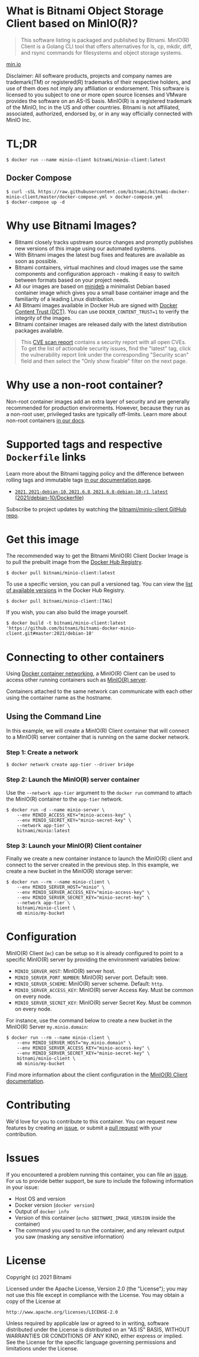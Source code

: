 # What is Bitnami Object Storage Client based on MinIO(R)?

> This software listing is packaged and published by Bitnami. MinIO(R) Client is a Golang CLI tool that offers alternatives for ls, cp, mkdir, diff, and rsync commands for filesystems and object storage systems.

[min.io](https://min.io/)

Disclaimer: All software products, projects and company names are trademark(TM) or registered(R) trademarks of their respective holders, and use of them does not imply any affiliation or endorsement. This software is licensed to you subject to one or more open source licenses and VMware provides the software on an AS-IS basis. MinIO(R) is a registered trademark of the MinIO, Inc in the US and other countries. Bitnami is not affiliated, associated, authorized, endorsed by, or in any way officially connected with MinIO Inc.

# TL;DR

```console
$ docker run --name minio-client bitnami/minio-client:latest
```

## Docker Compose

```console
$ curl -sSL https://raw.githubusercontent.com/bitnami/bitnami-docker-minio-client/master/docker-compose.yml > docker-compose.yml
$ docker-compose up -d
```

# Why use Bitnami Images?

* Bitnami closely tracks upstream source changes and promptly publishes new versions of this image using our automated systems.
* With Bitnami images the latest bug fixes and features are available as soon as possible.
* Bitnami containers, virtual machines and cloud images use the same components and configuration approach - making it easy to switch between formats based on your project needs.
* All our images are based on [minideb](https://github.com/bitnami/minideb) a minimalist Debian based container image which gives you a small base container image and the familiarity of a leading Linux distribution.
* All Bitnami images available in Docker Hub are signed with [Docker Content Trust (DCT)](https://docs.docker.com/engine/security/trust/content_trust/). You can use `DOCKER_CONTENT_TRUST=1` to verify the integrity of the images.
* Bitnami container images are released daily with the latest distribution packages available.

> This [CVE scan report](https://quay.io/repository/bitnami/minio-client?tab=tags) contains a security report with all open CVEs. To get the list of actionable security issues, find the "latest" tag, click the vulnerability report link under the corresponding "Security scan" field and then select the "Only show fixable" filter on the next page.

# Why use a non-root container?

Non-root container images add an extra layer of security and are generally recommended for production environments. However, because they run as a non-root user, privileged tasks are typically off-limits. Learn more about non-root containers [in our docs](https://docs.bitnami.com/tutorials/work-with-non-root-containers/).

# Supported tags and respective `Dockerfile` links

Learn more about the Bitnami tagging policy and the difference between rolling tags and immutable tags [in our documentation page](https://docs.bitnami.com/tutorials/understand-rolling-tags-containers/).


* [`2021`, `2021-debian-10`, `2021.6.8`, `2021.6.8-debian-10-r1`, `latest` (2021/debian-10/Dockerfile)](https://github.com/bitnami/bitnami-docker-minio/blob/2021.6.8-debian-10-r1/2021/debian-10/Dockerfile)

Subscribe to project updates by watching the [bitnami/minio-client GitHub repo](https://github.com/bitnami/bitnami-docker-minio-client).

# Get this image

The recommended way to get the Bitnami MinIO(R) Client Docker Image is to pull the prebuilt image from the [Docker Hub Registry](https://hub.docker.com/r/bitnami/minio-client).

```console
$ docker pull bitnami/minio-client:latest
```

To use a specific version, you can pull a versioned tag. You can view the [list of available versions](https://hub.docker.com/r/bitnami/minio-client/tags/) in the Docker Hub Registry.

```console
$ docker pull bitnami/minio-client:[TAG]
```

If you wish, you can also build the image yourself.

```console
$ docker build -t bitnami/minio-client:latest 'https://github.com/bitnami/bitnami-docker-minio-client.git#master:2021/debian-10'
```

# Connecting to other containers

Using [Docker container networking](https://docs.docker.com/engine/userguide/networking/), a MinIO(R) Client can be used to access other running containers such as [MinIO(R) server](https://github.com/bitnami/bitnami-docker-minio).

Containers attached to the same network can communicate with each other using the container name as the hostname.

## Using the Command Line

In this example, we will create a MinIO(R) Client container that will connect to a MinIO(R) server container that is running on the same docker network.

### Step 1: Create a network

```console
$ docker network create app-tier --driver bridge
```

### Step 2: Launch the MinIO(R) server container

Use the `--network app-tier` argument to the `docker run` command to attach the MinIO(R) container to the `app-tier` network.

```console
$ docker run -d --name minio-server \
    --env MINIO_ACCESS_KEY="minio-access-key" \
    --env MINIO_SECRET_KEY="minio-secret-key" \
    --network app-tier \
    bitnami/minio:latest
```

### Step 3: Launch your MinIO(R) Client container

Finally we create a new container instance to launch the MinIO(R) client and connect to the server created in the previous step. In this example, we create a new bucket in the MinIO(R) storage server:

```console
$ docker run --rm --name minio-client \
    --env MINIO_SERVER_HOST="minio" \
    --env MINIO_SERVER_ACCESS_KEY="minio-access-key" \
    --env MINIO_SERVER_SECRET_KEY="minio-secret-key" \
    --network app-tier \
    bitnami/minio-client \
    mb minio/my-bucket
```

# Configuration

MinIO(R) Client (`mc`) can be setup so it is already configured to point to a specific MinIO(R) server by providing the environment variables below:

- `MINIO_SERVER_HOST`: MinIO(R) server host.
- `MINIO_SERVER_PORT_NUMBER`: MinIO(R) server port. Default: `9000`.
- `MINIO_SERVER_SCHEME`: MinIO(R) server scheme. Default: `http`.
- `MINIO_SERVER_ACCESS_KEY`: MinIO(R) server Access Key. Must be common on every node.
- `MINIO_SERVER_SECRET_KEY`: MinIO(R) server Secret Key. Must be common on every node.

For instance, use the command below to create a new bucket in the MinIO(R) Server `my.minio.domain`:

```console
$ docker run --rm --name minio-client \
    --env MINIO_SERVER_HOST="my.minio.domain" \
    --env MINIO_SERVER_ACCESS_KEY="minio-access-key" \
    --env MINIO_SERVER_SECRET_KEY="minio-secret-key" \
    bitnami/minio-client \
    mb minio/my-bucket
```

Find more information about the client configuration in the [MinIO(R) Client documentation](https://docs.min.io/docs/minio-admin-complete-guide.html).

# Contributing

We'd love for you to contribute to this container. You can request new features by creating an [issue](https://github.com/bitnami/bitnami-docker-minio-client/issues), or submit a [pull request](https://github.com/bitnami/bitnami-docker-minio-client/pulls) with your contribution.

# Issues

If you encountered a problem running this container, you can file an [issue](https://github.com/bitnami/bitnami-docker-minio-client/issues/new). For us to provide better support, be sure to include the following information in your issue:

- Host OS and version
- Docker version (`docker version`)
- Output of `docker info`
- Version of this container (`echo $BITNAMI_IMAGE_VERSION` inside the container)
- The command you used to run the container, and any relevant output you saw (masking any sensitive information)

# License

Copyright (c) 2021 Bitnami

Licensed under the Apache License, Version 2.0 (the "License");
you may not use this file except in compliance with the License.
You may obtain a copy of the License at

    http://www.apache.org/licenses/LICENSE-2.0

Unless required by applicable law or agreed to in writing, software
distributed under the License is distributed on an "AS IS" BASIS,
WITHOUT WARRANTIES OR CONDITIONS OF ANY KIND, either express or implied.
See the License for the specific language governing permissions and
limitations under the License.
